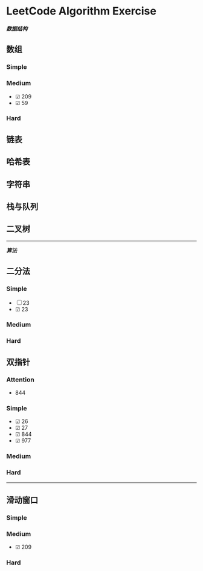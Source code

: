 # LeetCode Algorithm Exercise

***数据结构***
## 数组
### Simple

### Medium
- &#9745; 209
- &#9745; 59

### Hard


## 链表

## 哈希表

## 字符串

## 栈与队列

## 二叉树

******

***算法***

## 二分法

### Simple
- &#9744; 23
- &#9745; 23

### Medium

### Hard

## 双指针

### Attention
* 844

### Simple
- &#9745; 26
- &#9745; 27
- &#9745; 844
- &#9745; 977

### Medium

### Hard

***

## 滑动窗口

### Simple

### Medium
- &#9745; 209

### Hard
